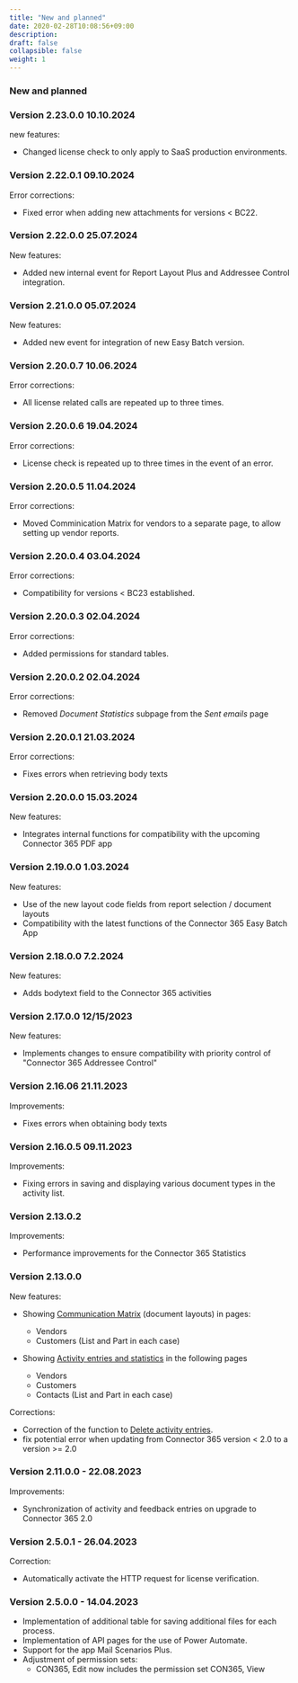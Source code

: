 ```yaml
---
title: "New and planned"
date: 2020-02-28T10:08:56+09:00
description: 
draft: false
collapsible: false
weight: 1
---
```


### New and planned

### Version 2.23.0.0 10.10.2024
new features:
 - Changed license check to only apply to SaaS production environments. 

### Version 2.22.0.1 09.10.2024
Error corrections:
 - Fixed error when adding new attachments for versions < BC22. 

### Version 2.22.0.0 25.07.2024
New features:
 - Added new internal event for Report Layout Plus and Addressee Control integration. 

### Version 2.21.0.0 05.07.2024
New features:
 - Added new event for integration of new Easy Batch version. 

### Version 2.20.0.7 10.06.2024
Error corrections:
 - All license related calls are repeated up to three times.

### Version 2.20.0.6 19.04.2024
Error corrections:
 - License check is repeated up to three times in the event of an error.

### Version 2.20.0.5 11.04.2024
Error corrections:
 - Moved Comminication Matrix for vendors to a separate page, to allow setting up vendor reports.

### Version 2.20.0.4 03.04.2024
Error corrections:
 - Compatibility for versions < BC23 established.

### Version 2.20.0.3 02.04.2024
Error corrections:
 - Added permissions for standard tables.

### Version 2.20.0.2 02.04.2024
Error corrections:
 - Removed *Document Statistics* subpage from the *Sent emails* page 

### Version 2.20.0.1 21.03.2024
Error corrections:
 - Fixes errors when retrieving body texts

### Version 2.20.0.0 15.03.2024
New features:
 - Integrates internal functions for compatibility with the upcoming Connector 365 PDF app

### Version 2.19.0.0 1.03.2024
New features:
 - Use of the new layout code fields from report selection / document layouts
 - Compatibility with the latest functions of the Connector 365 Easy Batch App

### Version 2.18.0.0 7.2.2024
New features:
  - Adds bodytext field to the Connector 365 activities

### Version 2.17.0.0 12/15/2023
New features:
 - Implements changes to ensure compatibility with priority control of "Connector 365 Addressee Control"

### Version 2.16.06 21.11.2023
Improvements:
 - Fixes errors when obtaining body texts

### Version 2.16.0.5 09.11.2023
Improvements:
 - Fixing errors in saving and displaying various document types in the activity list.

### Version 2.13.0.2
Improvements:
- Performance improvements for the Connector 365 Statistics

### Version 2.13.0.0
New features:
- Showing [Communication Matrix](/en-us/apps/base/first-steps/setup/communication-matrix/) (document layouts) in pages:
  * Vendors
  * Customers
  (List and Part in each case)

- Showing [Activity entries and statistics](/en-us/apps/base/first-steps/setup/infobox-extensions/) in the following pages
  * Vendors
  * Customers
  * Contacts
  (List and Part in each case)

Corrections:
- Correction of the function to [Delete activity entries](/en-us/apps/base/first-steps/setup/delete-activity-files/).
- fix potential error when updating from Connector 365 version < 2.0 to a version >= 2.0


### Version 2.11.0.0 - 22.08.2023
Improvements:
* Synchronization of activity and feedback entries on upgrade to Connector 365 2.0

### Version 2.5.0.1 - 26.04.2023
Correction:
- Automatically activate the HTTP request for license verification.
### Version 2.5.0.0 - 14.04.2023
- Implementation of additional table for saving additional files for each process.
- Implementation of API pages for the use of Power Automate.
- Support for the app Mail Scenarios Plus.
- Adjustment of permission sets:
  - CON365, Edit now includes the permission set CON365, View